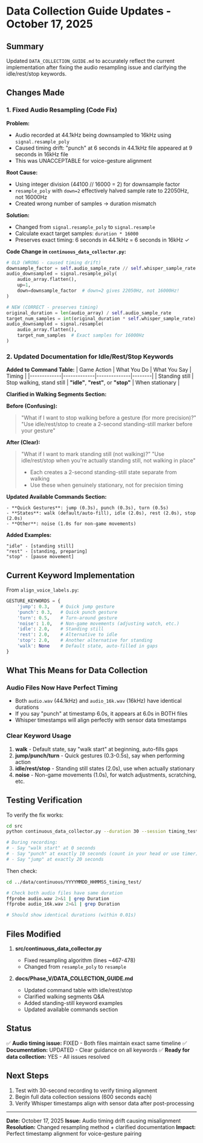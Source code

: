 # Data Collection Guide Updates - October 17, 2025

## Summary

Updated `DATA_COLLECTION_GUIDE.md` to accurately reflect the current implementation after fixing the audio resampling issue and clarifying the idle/rest/stop keywords.

## Changes Made

### 1. Fixed Audio Resampling (Code Fix)

**Problem:**
- Audio recorded at 44.1kHz being downsampled to 16kHz using `signal.resample_poly`
- Caused timing drift: "punch" at 6 seconds in 44.1kHz file appeared at 9 seconds in 16kHz file
- This was UNACCEPTABLE for voice-gesture alignment

**Root Cause:**
- Using integer division (44100 // 16000 = 2) for downsample factor
- `resample_poly` with `down=2` effectively halved sample rate to 22050Hz, not 16000Hz
- Created wrong number of samples → duration mismatch

**Solution:**
- Changed from `signal.resample_poly` to `signal.resample`
- Calculate exact target samples: `duration * 16000`
- Preserves exact timing: 6 seconds in 44.1kHz = 6 seconds in 16kHz ✓

**Code Change in `continuous_data_collector.py`:**
```python
# OLD (WRONG - caused timing drift)
downsample_factor = self.audio_sample_rate // self.whisper_sample_rate  # 44100 // 16000 = 2
audio_downsampled = signal.resample_poly(
    audio_array.flatten(),
    up=1,
    down=downsample_factor  # down=2 gives 22050Hz, not 16000Hz!
)

# NEW (CORRECT - preserves timing)
original_duration = len(audio_array) / self.audio_sample_rate
target_num_samples = int(original_duration * self.whisper_sample_rate)
audio_downsampled = signal.resample(
    audio_array.flatten(),
    target_num_samples  # Exact samples for 16000Hz
)
```

### 2. Updated Documentation for Idle/Rest/Stop Keywords

**Added to Command Table:**
| Game Action | What You Do | What You Say | Timing |
|-------------|-------------|--------------|--------|
| Standing still | Stop walking, stand still | **"idle"**, **"rest"**, or **"stop"** | When stationary |

**Clarified in Walking Segments Section:**

**Before (Confusing):**
> "What if I want to stop walking before a gesture (for more precision)?"
> "Use idle/rest/stop to create a 2-second standing-still marker before your gesture"

**After (Clear):**
> "What if I want to mark standing still (not walking)?"
> "Use idle/rest/stop when you're actually standing still, not walking in place"
> - Each creates a 2-second standing-still state separate from walking
> - Use these when genuinely stationary, not for precision timing

**Updated Available Commands Section:**
```
- **Quick Gestures**: jump (0.3s), punch (0.3s), turn (0.5s)
- **States**: walk (default/auto-fill), idle (2.0s), rest (2.0s), stop (2.0s)
- **Other**: noise (1.0s for non-game movements)
```

**Added Examples:**
```
"idle" - [standing still]
"rest" - [standing, preparing]
"stop" - [pause movement]
```

## Current Keyword Implementation

From `align_voice_labels.py`:
```python
GESTURE_KEYWORDS = {
    'jump': 0.3,    # Quick jump gesture
    'punch': 0.3,   # Quick punch gesture
    'turn': 0.5,    # Turn-around gesture
    'noise': 1.0,   # Non-game movements (adjusting watch, etc.)
    'idle': 2.0,    # Standing still
    'rest': 2.0,    # Alternative to idle
    'stop': 2.0,    # Another alternative for standing
    'walk': None    # Default state, auto-filled in gaps
}
```

## What This Means for Data Collection

### Audio Files Now Have Perfect Timing
- Both `audio.wav` (44.1kHz) and `audio_16k.wav` (16kHz) have identical durations
- If you say "punch" at timestamp 6.0s, it appears at 6.0s in BOTH files
- Whisper timestamps will align perfectly with sensor data timestamps

### Clear Keyword Usage
1. **walk** - Default state, say "walk start" at beginning, auto-fills gaps
2. **jump/punch/turn** - Quick gestures (0.3-0.5s), say when performing action
3. **idle/rest/stop** - Standing still states (2.0s), use when actually stationary
4. **noise** - Non-game movements (1.0s), for watch adjustments, scratching, etc.

## Testing Verification

To verify the fix works:

```bash
cd src
python continuous_data_collector.py --duration 30 --session timing_test

# During recording:
# - Say "walk start" at 0 seconds
# - Say "punch" at exactly 10 seconds (count in your head or use timer)
# - Say "jump" at exactly 20 seconds
```

Then check:
```bash
cd ../data/continuous/YYYYMMDD_HHMMSS_timing_test/

# Check both audio files have same duration
ffprobe audio.wav 2>&1 | grep Duration
ffprobe audio_16k.wav 2>&1 | grep Duration

# Should show identical durations (within 0.01s)
```

## Files Modified

1. **src/continuous_data_collector.py**
   - Fixed resampling algorithm (lines ~467-478)
   - Changed from `resample_poly` to `resample`

2. **docs/Phase_V/DATA_COLLECTION_GUIDE.md**
   - Updated command table with idle/rest/stop
   - Clarified walking segments Q&A
   - Added standing-still keyword examples
   - Updated available commands section

## Status

✅ **Audio timing issue:** FIXED - Both files maintain exact same timeline
✅ **Documentation:** UPDATED - Clear guidance on all keywords
✅ **Ready for data collection:** YES - All issues resolved

## Next Steps

1. Test with 30-second recording to verify timing alignment
2. Begin full data collection sessions (600 seconds each)
3. Verify Whisper timestamps align with sensor data after post-processing

---

**Date:** October 17, 2025
**Issue:** Audio timing drift causing misalignment
**Resolution:** Changed resampling method + clarified documentation
**Impact:** Perfect timestamp alignment for voice-gesture pairing
